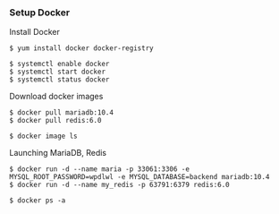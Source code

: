 ### Setup Docker
Install Docker
```
$ yum install docker docker-registry

$ systemctl enable docker
$ systemctl start docker
$ systemctl status docker
```

Download docker images
```
$ docker pull mariadb:10.4
$ docker pull redis:6.0

$ docker image ls
```

Launching MariaDB, Redis
```
$ docker run -d --name maria -p 33061:3306 -e MYSQL_ROOT_PASSWORD=wpdlwl -e MYSQL_DATABASE=backend mariadb:10.4
$ docker run -d --name my_redis -p 63791:6379 redis:6.0

$ docker ps -a
```